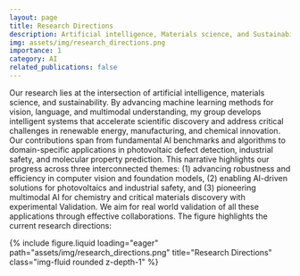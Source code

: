```yaml
---
layout: page
title: Research Directions
description: Artificial intelligence, Materials science, and Sustainability
img: assets/img/research_directions.png
importance: 1
category: AI
related_publications: false
---
```


Our research lies at the intersection of artificial intelligence, materials science, and sustainability. By advancing machine learning methods for vision, language, and multimodal understanding, my group develops intelligent systems that accelerate scientific discovery and address critical challenges in renewable energy, manufacturing, and chemical innovation. Our contributions span from fundamental AI benchmarks and algorithms to domain-specific applications in photovoltaic defect detection, industrial safety, and molecular property prediction. This narrative highlights our progress across three interconnected themes: (1) advancing robustness and efficiency in computer vision and foundation models, (2) enabling AI-driven solutions for photovoltaics and industrial safety, and (3) pioneering multimodal AI for chemistry and critical materials discovery with experimental Validation.  We aim for real world validation of all these applications through effective collaborations. The figure highlights the current research directions:


{% include figure.liquid loading="eager" path="assets/img/research_directions.png" title="Research Directions" class="img-fluid rounded z-depth-1" %}
